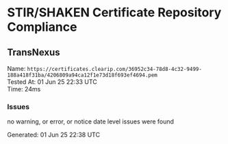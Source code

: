 # STIR/SHAKEN Certificate Repository Compliance

## TransNexus

Name: `https://certificates.clearip.com/36952c34-78d8-4c32-9499-188a418f31ba/4206809a94ca12f1e73d18f693ef4694.pem`\
Tested At: 01 Jun 25 22:33 UTC\
Time: 24ms

### Issues

no warning, or error, or notice date level issues were found

Generated: 01 Jun 25 22:38 UTC